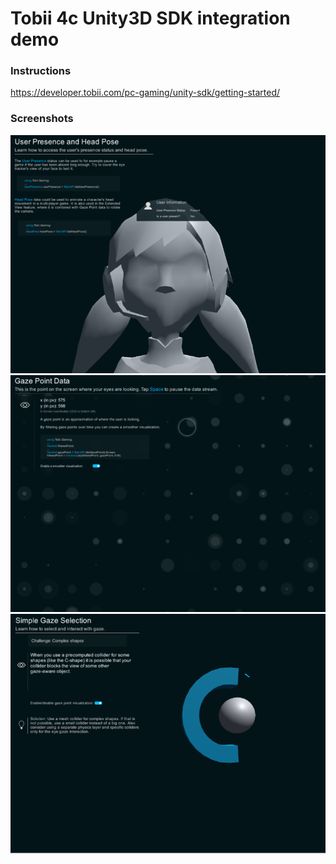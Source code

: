 # Tobii 4c Unity3D SDK integration demo

### Instructions

https://developer.tobii.com/pc-gaming/unity-sdk/getting-started/

### Screenshots

<img src="Screenshots/Screenshot1.png" />
<img src="Screenshots/Screenshot2.png" />
<img src="Screenshots/Screenshot3.png" />